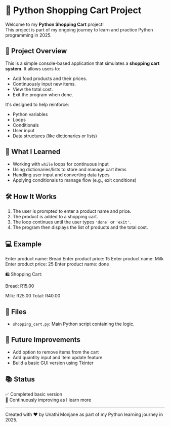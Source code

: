 # 🛒 Python Shopping Cart Project

Welcome to my **Python Shopping Cart** project!  
This project is part of my ongoing journey to learn and practice Python programming in 2025.

## 📌 Project Overview

This is a simple console-based application that simulates a **shopping cart system**. It allows users to:
- Add food products and their prices.
- Continuously input new items.
- View the total cost.
- Exit the program when done.

It's designed to help reinforce:
- Python variables
- Loops
- Conditionals
- User input
- Data structures (like dictionaries or lists)

## 🧠 What I Learned

- Working with `while` loops for continuous input
- Using dictionaries/lists to store and manage cart items
- Handling user input and converting data types
- Applying conditionals to manage flow (e.g., exit conditions)

## 🛠️ How It Works

1. The user is prompted to enter a product name and price.
2. The product is added to a shopping cart.
3. The loop continues until the user types `'done'` or `'exit'`.
4. The program then displays the list of products and the total cost.

## 💻 Example

Enter product name: Bread
Enter product price: 15
Enter product name: Milk
Enter product price: 25
Enter product name: done

🛍️ Shopping Cart:

Bread: R15.00

Milk: R25.00
Total: R40.00


## 📁 Files

- `shopping_cart.py`: Main Python script containing the logic.

## 🚀 Future Improvements

- Add option to remove items from the cart
- Add quantity input and item update feature
- Build a basic GUI version using Tkinter

## 📚 Status

✅ Completed basic version  
🔄 Continuously improving as I learn more

---

Created with ❤️ by Unathi Monjane as part of my Python learning journey in 2025.
